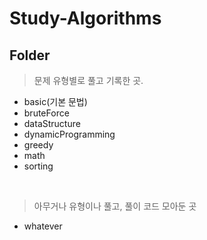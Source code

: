 # Study-Algorithms

## Folder

> 문제 유형별로 풀고 기록한 곳.
- basic(기본 문법)
- bruteForce
- dataStructure
- dynamicProgramming
- greedy
- math
- sorting
<br>

> 아무거나 유형이나 풀고, 풀이 코드 모아둔 곳
- whatever
<br>